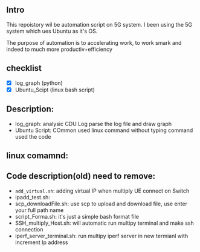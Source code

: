 ## Intro
This repoistory wil be automation script on 5G system. 
I been using the 5G system which ues Ubuntu as it's OS. 

The purpose of automation is to accelerating work, to work smark and indeed to much more productiv+efficiency

## checklist 
- [x] log_graph (python)
- [x] Ubuntu_Scipt (linux bash script)

## Description:
- log_graph: analysic CDU Log parse the log file and draw graph 
- Ubuntu Script: COmmon used linux command without typing command used the code

## linux comamnd:

## Code description(old) need to remove:

- `add_virtual.sh`: adding virtual IP when multiply UE connect on Switch 
- ipadd_test.sh:
- scp_downloadFile.sh: use scp to upload and download file, use enter your full path name
- script_Forma.sh: it's just a simple bash format file
- SSH_multiply_Host.sh: will automatic run multipy terminal and make ssh connection
- iperf_server_terminal.sh: run multipy iperf server in new termianl with increment Ip address


